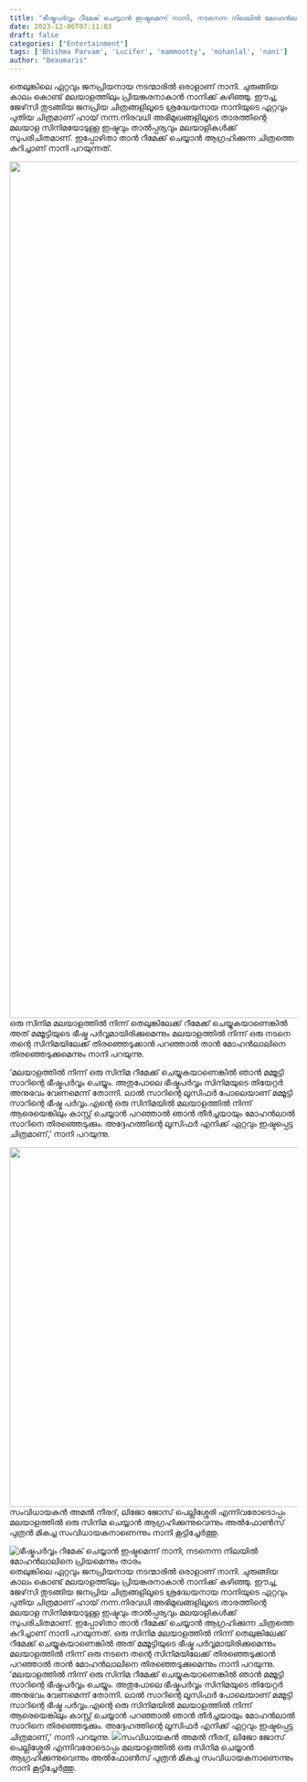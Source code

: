 ```yaml
---
title: "ഭീഷ്മപർവ്വം റീമേക് ചെയ്യാൻ ഇഷ്ടമെന്ന് നാനി, നടനെന്ന നിലയിൽ മോഹൻലാലിനെ പ്രിയമെന്നും താരം"
date: 2023-12-06T07:11:03
draft: false
categories: ["Entertainment"]
tags: ['Bhishma Parvam', 'Lucifer', 'mammootty', 'mohanlal', 'nani']
author: "Beaumaris"
---
```


തെലുങ്കിലെ ഏറ്റവും ജനപ്രിയനായ നടന്മാരിൽ ഒരാളാണ് നാനി. ചുരുങ്ങിയ കാലം കൊണ്ട് മലയാളത്തിലും പ്രിയങ്കരനാകാൻ നാനിക്ക് കഴിഞ്ഞു. ഈച്ച, ജേഴ്‌സി തുടങ്ങിയ ജനപ്രിയ ചിത്രങ്ങളിലൂടെ ശ്രദ്ധേയനായ നാനിയുടെ ഏറ്റവും പുതിയ ചിത്രമാണ് ഹായ് നന്ന.നിരവധി അഭിമുഖങ്ങളിലൂടെ താരത്തിന്റെ മലയാള സിനിമയോടുള്ള ഇഷ്ടവും താൽപ്പര്യവും മലയാളികൾക്ക് സുപരിചിതമാണ്. ഇപ്പോഴിതാ താൻ റീമേക്ക് ചെയ്യാൻ ആഗ്രഹിക്കുന്ന ചിത്രത്തെ കുറിച്ചാണ് നാനി പറയുന്നത്.

<img class="size-full wp-image-432760 aligncenter" src="https://cdn.boolokam.com/articles/2023/12/qdqdqq.jpg" alt="" width="1200" height="1500" />ഒരു സിനിമ മലയാളത്തിൽ നിന്ന് തെലുങ്കിലേക്ക് റീമേക്ക് ചെയ്യുകയാണെങ്കിൽ അത് മമ്മൂട്ടിയുടെ ഭീഷ്മ പർവ്വമായിരിക്കുമെന്നും മലയാളത്തിൽ നിന്ന് ഒരു നടനെ തന്റെ സിനിമയിലേക്ക് തിരഞ്ഞെടുക്കാൻ പറഞ്ഞാൽ താൻ മോഹൻലാലിനെ തിരഞ്ഞെടുക്കുമെന്നും നാനി പറയുന്നു.

‘മലയാളത്തിൽ നിന്ന് ഒരു സിനിമ റീമേക്ക് ചെയ്യുകയാണെങ്കിൽ ഞാൻ മമ്മൂട്ടി സാറിന്റെ ഭീഷ്മപർവ്വം ചെയ്യും. അതുപോലെ ഭീഷ്മപർവ്വം സിനിമയുടെ തിയേറ്റർ അനുഭവം വേണമെന്ന് തോന്നി. ലാൽ സാറിന്റെ ലൂസിഫർ പോലെയാണ് മമ്മൂട്ടി സാറിന്റെ ഭീഷ്മ പർവ്വം.എന്റെ ഒരു സിനിമയിൽ മലയാളത്തിൽ നിന്ന് ആരെയെങ്കിലും കാസ്റ്റ് ചെയ്യാൻ പറഞ്ഞാൽ ഞാൻ തീർച്ചയായും മോഹൻലാൽ സാറിനെ തിരഞ്ഞെടുക്കും. അദ്ദേഹത്തിന്റെ ലൂസിഫർ എനിക്ക് ഏറ്റവും ഇഷ്ടപ്പെട്ട ചിത്രമാണ്,’ നാനി പറയുന്നു.

<img class="size-full wp-image-432761 aligncenter" src="https://cdn.boolokam.com/articles/2023/12/wfwwffffw.jpg" alt="" width="1200" height="630" />സംവിധായകൻ അമൽ നീരദ്, ലിജോ ജോസ് പെല്ലിശ്ശേരി എന്നിവരോടൊപ്പം മലയാളത്തിൽ ഒരു സിനിമ ചെയ്യാൻ ആഗ്രഹിക്കുന്നുവെന്നും അൽഫോൺസ് പുത്രൻ മികച്ച സംവിധായകനാണെന്നും നാനി കൂട്ടിച്ചേർത്തു.


![ഭീഷ്മപർവ്വം റീമേക് ചെയ്യാൻ ഇഷ്ടമെന്ന് നാനി, നടനെന്ന നിലയിൽ മോഹൻലാലിനെ പ്രിയമെന്നും താരം](https://cdn.boolokam.com/articles/2023/12/qdqdqq.jpg)തെലുങ്കിലെ ഏറ്റവും ജനപ്രിയനായ നടന്മാരിൽ ഒരാളാണ് നാനി. ചുരുങ്ങിയ കാലം കൊണ്ട് മലയാളത്തിലും പ്രിയങ്കരനാകാൻ നാനിക്ക് കഴിഞ്ഞു. ഈച്ച, ജേഴ്‌സി തുടങ്ങിയ ജനപ്രിയ ചിത്രങ്ങളിലൂടെ ശ്രദ്ധേയനായ നാനിയുടെ ഏറ്റവും പുതിയ ചിത്രമാണ് ഹായ് നന്ന.നിരവധി അഭിമുഖങ്ങളിലൂടെ താരത്തിന്റെ മലയാള സിനിമയോടുള്ള ഇഷ്ടവും താൽപ്പര്യവും മലയാളികൾക്ക് സുപരിചിതമാണ്. ഇപ്പോഴിതാ താൻ റീമേക്ക് ചെയ്യാൻ ആഗ്രഹിക്കുന്ന ചിത്രത്തെ കുറിച്ചാണ് നാനി പറയുന്നത്. ഒരു സിനിമ മലയാളത്തിൽ നിന്ന് തെലുങ്കിലേക്ക് റീമേക്ക് ചെയ്യുകയാണെങ്കിൽ അത് മമ്മൂട്ടിയുടെ ഭീഷ്മ പർവ്വമായിരിക്കുമെന്നും മലയാളത്തിൽ നിന്ന് ഒരു നടനെ തന്റെ സിനിമയിലേക്ക് തിരഞ്ഞെടുക്കാൻ പറഞ്ഞാൽ താൻ മോഹൻലാലിനെ തിരഞ്ഞെടുക്കുമെന്നും നാനി പറയുന്നു. ‘മലയാളത്തിൽ നിന്ന് ഒരു സിനിമ റീമേക്ക് ചെയ്യുകയാണെങ്കിൽ ഞാൻ മമ്മൂട്ടി സാറിന്റെ ഭീഷ്മപർവ്വം ചെയ്യും. അതുപോലെ ഭീഷ്മപർവ്വം സിനിമയുടെ തിയേറ്റർ അനുഭവം വേണമെന്ന് തോന്നി. ലാൽ സാറിന്റെ ലൂസിഫർ പോലെയാണ് മമ്മൂട്ടി സാറിന്റെ ഭീഷ്മ പർവ്വം.എന്റെ ഒരു സിനിമയിൽ മലയാളത്തിൽ നിന്ന് ആരെയെങ്കിലും കാസ്റ്റ് ചെയ്യാൻ പറഞ്ഞാൽ ഞാൻ തീർച്ചയായും മോഹൻലാൽ സാറിനെ തിരഞ്ഞെടുക്കും. അദ്ദേഹത്തിന്റെ ലൂസിഫർ എനിക്ക് ഏറ്റവും ഇഷ്ടപ്പെട്ട ചിത്രമാണ്,’ നാനി പറയുന്നു. ![](https://cdn.boolokam.com/articles/2023/12/wfwwffffw.jpg)സംവിധായകൻ അമൽ നീരദ്, ലിജോ ജോസ് പെല്ലിശ്ശേരി എന്നിവരോടൊപ്പം മലയാളത്തിൽ ഒരു സിനിമ ചെയ്യാൻ ആഗ്രഹിക്കുന്നുവെന്നും അൽഫോൺസ് പുത്രൻ മികച്ച സംവിധായകനാണെന്നും നാനി കൂട്ടിച്ചേർത്തു.
